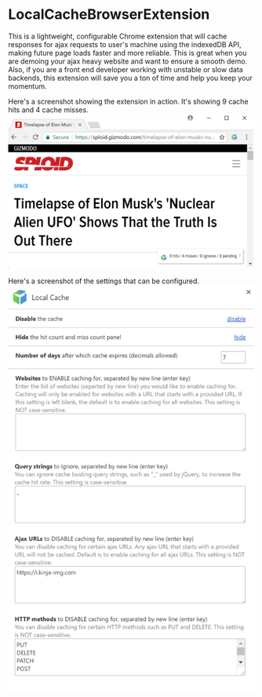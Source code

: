 # LocalCacheBrowserExtension
This is a lightweight, configurable Chrome extension that will cache responses for ajax requests to user's machine using the indexedDB API, making future page loads faster and more reliable. This is great when you are demoing your ajax heavy website and want to ensure a smooth demo. Also, if you are a front end developer working with unstable or slow data backends, this extension will save you a ton of time and help you keep your momentum.

Here's a screenshot showing the extension in action. It's showing 9 cache hits and 4 cache misses.
![alt text](https://github.com/farazkamal/LocalCacheBrowserExtension/blob/master/src/images/screenshot.png)


Here's a screenshot of the settings that can be configured.
![alt text](https://github.com/farazkamal/LocalCacheBrowserExtension/blob/master/src/images/options-all.png)
